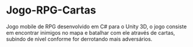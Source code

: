 # Jogo-RPG-Cartas
Jogo mobile de RPG desenvolvido em C# para o Unity 3D, o jogo consiste em encontrar inimigos no mapa e batalhar com ele através de cartas, subindo de nível conforme for derrotando mais adversários.
